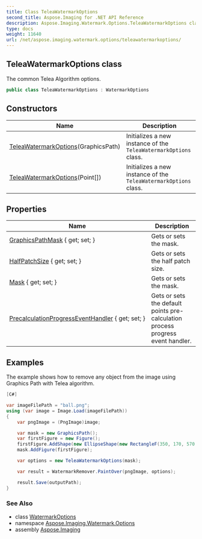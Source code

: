 ```yaml
---
title: Class TeleaWatermarkOptions
second_title: Aspose.Imaging for .NET API Reference
description: Aspose.Imaging.Watermark.Options.TeleaWatermarkOptions class. The common Telea Algorithm options
type: docs
weight: 11640
url: /net/aspose.imaging.watermark.options/teleawatermarkoptions/
---
```

## TeleaWatermarkOptions class

The common Telea Algorithm options.

```csharp
public class TeleaWatermarkOptions : WatermarkOptions
```

## Constructors

| Name | Description |
| --- | --- |
| [TeleaWatermarkOptions](teleawatermarkoptions/#constructor)(GraphicsPath) | Initializes a new instance of the `TeleaWatermarkOptions` class. |
| [TeleaWatermarkOptions](teleawatermarkoptions/#constructor_1)(Point[]) | Initializes a new instance of the `TeleaWatermarkOptions` class. |

## Properties

| Name | Description |
| --- | --- |
| [GraphicsPathMask](../../aspose.imaging.watermark.options/watermarkoptions/graphicspathmask/) { get; set; } | Gets or sets the mask. |
| [HalfPatchSize](../../aspose.imaging.watermark.options/teleawatermarkoptions/halfpatchsize/) { get; set; } | Gets or sets the half patch size. |
| [Mask](../../aspose.imaging.watermark.options/watermarkoptions/mask/) { get; set; } | Gets or sets the mask. |
| [PrecalculationProgressEventHandler](../../aspose.imaging.watermark.options/watermarkoptions/precalculationprogresseventhandler/) { get; set; } | Gets or sets the default points pre-calculation process progress event handler. |

## Examples

The example shows how to remove any object from the image using Graphics Path with Telea algorithm.

```csharp
[C#]

var imageFilePath = "ball.png"; 
using (var image = Image.Load(imageFilePath))
{
    var pngImage = (PngImage)image;

    var mask = new GraphicsPath();
    var firstFigure = new Figure();
    firstFigure.AddShape(new EllipseShape(new RectangleF(350, 170, 570 - 350, 400 - 170)));
    mask.AddFigure(firstFigure);

    var options = new TeleaWatermarkOptions(mask);

    var result = WatermarkRemover.PaintOver(pngImage, options);

    result.Save(outputPath);
}
```

### See Also

* class [WatermarkOptions](../watermarkoptions/)
* namespace [Aspose.Imaging.Watermark.Options](../../aspose.imaging.watermark.options/)
* assembly [Aspose.Imaging](../../)


